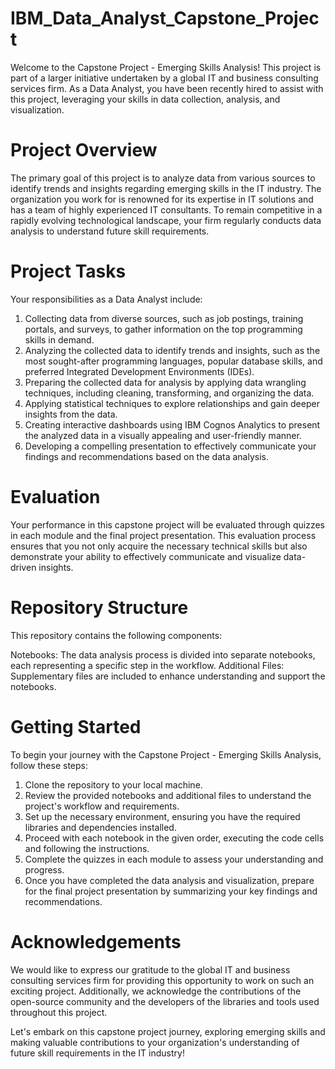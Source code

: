 # IBM_Data_Analyst_Capstone_Project
Welcome to the Capstone Project - Emerging Skills Analysis! This project is part of a larger initiative undertaken by a global IT and business consulting services firm. As a Data Analyst, you have been recently hired to assist with this project, leveraging your skills in data collection, analysis, and visualization.

# Project Overview
The primary goal of this project is to analyze data from various sources to identify trends and insights regarding emerging skills in the IT industry. The organization you work for is renowned for its expertise in IT solutions and has a team of highly experienced IT consultants. To remain competitive in a rapidly evolving technological landscape, your firm regularly conducts data analysis to understand future skill requirements.

# Project Tasks
Your responsibilities as a Data Analyst include:

1. Collecting data from diverse sources, such as job postings, training portals, and surveys, to gather information on the top programming skills in demand.
2. Analyzing the collected data to identify trends and insights, such as the most sought-after programming languages, popular database skills, and preferred Integrated Development Environments (IDEs).
3. Preparing the collected data for analysis by applying data wrangling techniques, including cleaning, transforming, and organizing the data.
4. Applying statistical techniques to explore relationships and gain deeper insights from the data.
4. Creating interactive dashboards using IBM Cognos Analytics to present the analyzed data in a visually appealing and user-friendly manner.
6. Developing a compelling presentation to effectively communicate your findings and recommendations based on the data analysis.

# Evaluation
Your performance in this capstone project will be evaluated through quizzes in each module and the final project presentation. This evaluation process ensures that you not only acquire the necessary technical skills but also demonstrate your ability to effectively communicate and visualize data-driven insights.

# Repository Structure
This repository contains the following components:

Notebooks: The data analysis process is divided into separate notebooks, each representing a specific step in the workflow.
Additional Files: Supplementary files are included to enhance understanding and support the notebooks.

# Getting Started
To begin your journey with the Capstone Project - Emerging Skills Analysis, follow these steps:

1. Clone the repository to your local machine.
2. Review the provided notebooks and additional files to understand the project's workflow and requirements.
3. Set up the necessary environment, ensuring you have the required libraries and dependencies installed.
4. Proceed with each notebook in the given order, executing the code cells and following the instructions.
5. Complete the quizzes in each module to assess your understanding and progress.
6. Once you have completed the data analysis and visualization, prepare for the final project presentation by summarizing your key findings and recommendations.

# Acknowledgements
We would like to express our gratitude to the global IT and business consulting services firm for providing this opportunity to work on such an exciting project. Additionally, we acknowledge the contributions of the open-source community and the developers of the libraries and tools used throughout this project.

Let's embark on this capstone project journey, exploring emerging skills and making valuable contributions to your organization's understanding of future skill requirements in the IT industry!
